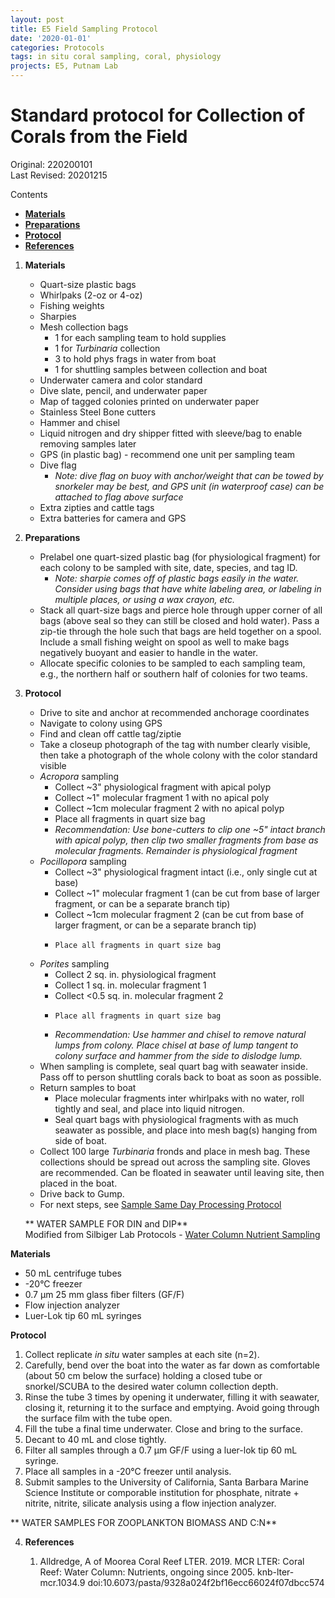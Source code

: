 ```yaml
---
layout: post
title: E5 Field Sampling Protocol
date: '2020-01-01'
categories: Protocols
tags: in situ coral sampling, coral, physiology
projects: E5, Putnam Lab
---
```


# Standard protocol for Collection of Corals from the Field 

Original: 220200101   
Last Revised: 20201215

Contents  
- [**Materials**](#Materials)  
- [**Preparations**](#Preparations)    
- [**Protocol**](#Protocol)  
- [**References**](#References)  
 
1. <a name="Materials"></a> **Materials**
    - Quart-size plastic bags
    - Whirlpaks (2-oz or 4-oz)
    - Fishing weights
    - Sharpies
    - Mesh collection bags
        - 1 for each sampling team to hold supplies
        - 1 for *Turbinaria* collection
        - 3 to hold phys frags in water from boat
        - 1 for shuttling samples between collection and boat
    - Underwater camera and color standard
    - Dive slate, pencil, and underwater paper
    - Map of tagged colonies printed on underwater paper
    - Stainless Steel Bone cutters
    - Hammer and chisel
    - Liquid nitrogen and dry shipper fitted with sleeve/bag to enable removing samples later
    - GPS (in plastic bag) - recommend one unit per sampling team
    - Dive flag
        - *Note: dive flag on buoy with anchor/weight that can be towed by snorkeler may be best, and GPS unit (in waterproof case) can be attached to flag above surface*
    - Extra zipties and cattle tags
    - Extra batteries for camera and GPS
    
2. <a name="Preparations"></a> **Preparations**
    - Prelabel one quart-sized plastic bag (for physiological fragment) for each colony to be sampled with site, date, species, and tag ID.
        - *Note: sharpie comes off of plastic bags easily in the water. Consider using bags that have white labeling area, or labeling in multiple places, or using a wax crayon, etc.*
    - Stack all quart-size bags and pierce hole through upper corner of all bags (above seal so they can still be closed and hold water). Pass a zip-tie through the hole such that bags are held together on a spool. Include a small fishing weight on spool as well to make bags negatively buoyant and easier to handle in the water.
    - Allocate specific colonies to be sampled to each sampling team, e.g., the northern half or southern half of colonies for two teams.

    
    
2. <a name="Protocol"></a> **Protocol**
    - Drive to site and anchor at recommended anchorage coordinates
    - Navigate to colony using GPS
    - Find and clean off cattle tag/ziptie
    - Take a closeup photograph of the tag with number clearly visible, then take a photograph of the whole colony with the color standard visible
    - *Acropora* sampling
        - Collect ~3" physiological fragment with apical polyp
        - Collect ~1" molecular fragment 1 with no apical poly
        - Collect ~1cm molecular fragment 2 with no apical polyp
        - Place all fragments in quart size bag
        - *Recommendation: Use bone-cutters to clip one ~5" intact branch with apical polyp, then clip two smaller fragments from base as molecular fragments. Remainder is physiological fragment*
    - *Pocillopora* sampling
        - Collect ~3" physiological fragment intact (i.e., only single cut at base)
        - Collect ~1" molecular fragment 1 (can be cut from base of larger fragment, or can be a separate branch tip)
        - Collect ~1cm molecular fragment 2 (can be cut from base of larger fragment, or can be a separate branch tip)
        -     Place all fragments in quart size bag
    - *Porites* sampling
        - Collect 2 sq. in. physiological fragment
        - Collect 1 sq. in. molecular fragment 1
        - Collect <0.5 sq. in. molecular fragment 2
        -     Place all fragments in quart size bag
        - *Recommendation: Use hammer and chisel to remove natural lumps from colony. Place chisel at base of lump tangent to colony surface and hammer from the side to dislodge lump.*
    - When sampling is complete, seal quart bag with seawater inside. Pass off to person shuttling corals back to boat as soon as possible.
    - Return samples to boat
        - Place molecular fragments inter whirlpaks with no water, roll tightly and seal, and place into liquid nitrogen.
        - Seal quart bags with physiological fragments with as much seawater as possible, and place into mesh bag(s) hanging from side of boat.
    - Collect 100 large *Turbinaria* fronds and place in mesh bag. These collections should be spread out across the sampling site. Gloves are recommended. Can be floated in seawater until leaving site, then placed in the boat.
    - Drive back to Gump.
    - For next steps, see [Sample Same Day Processing Protocol](https://github.com/urol-e5/protocols/blob/master/2020-01-01-Sample_Same_Day_Processing_Protocol.md)  
    
    ** WATER SAMPLE FOR DIN and DIP**  
Modified from Silbiger Lab Protocols - [Water Column Nutrient Sampling](https://github.com/SilbigerLab/Protocols/blob/master/Environmental_Parameter_Protocols/Protocols/In_situ_nutrients_SOP.md) 

**Materials**
-  50 mL centrifuge tubes 
-  -20°C freezer 
-  0.7 μm 25 mm glass fiber filters (GF/F)
-  Flow injection analyzer
-  Luer-Lok tip 60 mL syringes 

**Protocol**

1.  Collect replicate *in situ* water samples at each site (n=2).
2.  Carefully, bend over the boat into the water as far down as comfortable (about 50 cm below the surface) holding a closed tube or snorkel/SCUBA to the desired water column collection depth.
3.  Rinse the tube 3 times by opening it underwater, filling it with seawater, closing it, returning it to the surface and emptying. Avoid going through the surface film with the tube open.
4.  Fill the tube a final time underwater. Close and bring to the surface.
5.  Decant to 40 mL and close tightly.
6.  Filter all samples through a 0.7 μm GF/F using a luer-lok tip 60 mL syringe.
7.  Place all samples in a -20°C freezer until analysis.
8.  Submit samples to the University of California, Santa Barbara Marine Science Institute or comporable institution for phosphate, nitrate + nitrite, nitrite, silicate analysis using a flow injection analyzer.

** WATER SAMPLES FOR ZOOPLANKTON BIOMASS AND C:N**  


4. <a name="References"></a> **References**

    1.  Alldredge, A of Moorea Coral Reef LTER. 2019. MCR LTER: Coral Reef: Water Column: Nutrients, ongoing since 2005. knb-lter-mcr.1034.9 doi:10.6073/pasta/9328a024f2bf16ecc66024f07dbcc574













      
   
















      
   
















